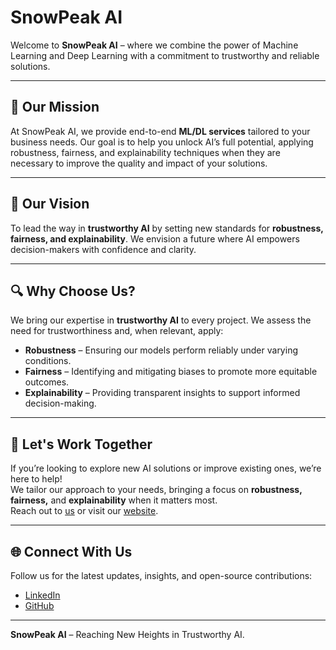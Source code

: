 # SnowPeak AI  

Welcome to **SnowPeak AI** – where we combine the power of Machine Learning and Deep Learning with a commitment to trustworthy and reliable solutions.  

---

## 🚀 Our Mission  
At SnowPeak AI, we provide end-to-end **ML/DL services** tailored to your business needs. Our goal is to help you unlock AI’s full potential, applying robustness, fairness, and explainability techniques when they are necessary to improve the quality and impact of your solutions.

---

## 🎯 Our Vision  
To lead the way in **trustworthy AI** by setting new standards for **robustness, fairness, and explainability**. We envision a future where AI empowers decision-makers with confidence and clarity.  

---

## 🔍 Why Choose Us?  
We bring our expertise in **trustworthy AI** to every project. We assess the need for trustworthiness and, when relevant, apply:  
- **Robustness** – Ensuring our models perform reliably under varying conditions.  
- **Fairness** – Identifying and mitigating biases to promote more equitable outcomes.  
- **Explainability** – Providing transparent insights to support informed decision-making.  

---

## 🤝 Let's Work Together  
If you’re looking to explore new AI solutions or improve existing ones, we’re here to help!  
We tailor our approach to your needs, bringing a focus on **robustness, fairness,** and **explainability** when it matters most.  
Reach out to [us](mailto:g.vidot_damour@icloud.com) or visit our [website](#).  

---

## 🌐 Connect With Us  
Follow us for the latest updates, insights, and open-source contributions:  
- [LinkedIn](https://www.linkedin.com/in/guillaume-vidot-damour-4140b8160)  
- [GitHub](https://github.com/SnowPeakAI/)  

---  

**SnowPeak AI** – Reaching New Heights in Trustworthy AI.  
